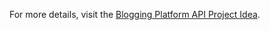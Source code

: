For more details, visit the [Blogging Platform API Project Idea](https://roadmap.sh/projects/blogging-platform-api).
